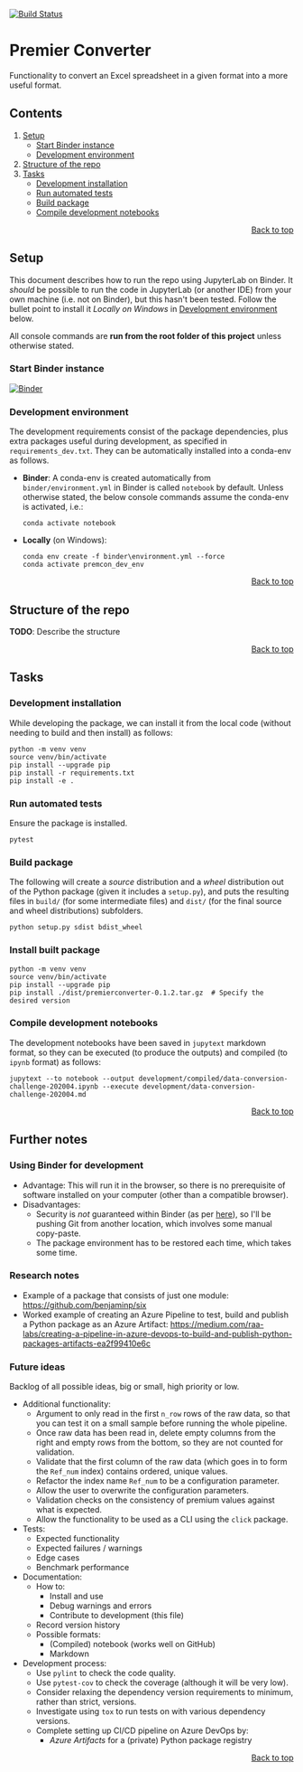 <a name="top"></a>

[![Build Status](https://dev.azure.com/a-breeze/premierconverter/_apis/build/status/A-Breeze.premierconverter?branchName=master)](https://dev.azure.com/a-breeze/premierconverter/_build/latest?definitionId=1&branchName=master)

# Premier Converter
Functionality to convert an Excel spreadsheet in a given format into a more useful format.

<!--This table of contents is maintained *manually*-->
## Contents
1. [Setup](#Setup)
    - [Start Binder instance](#Start-Binder-instance)
    - [Development environment](#Development-environment)
1. [Structure of the repo](#Structure-of-the-repo)
1. [Tasks](#Tasks)
    - [Development installation](#Development-installation)
    - [Run automated tests](#Run-automated-tests)
    - [Build package](#Build-package)
    - [Compile development notebooks](#Compile-development-notebooks)

<p align="right"><a href="#top">Back to top</a></p>

## Setup
This document describes how to run the repo using JupyterLab on Binder. It *should* be possible to run the code in JupyterLab (or another IDE) from your own machine (i.e. not on Binder), but this hasn't been tested. Follow the bullet point to install it *Locally on Windows* in [Development environment](#Development-environment) below.

All console commands are **run from the root folder of this project** unless otherwise stated.

### Start Binder instance
[![Binder](https://mybinder.org/badge_logo.svg)](https://mybinder.org/v2/gh/A-Breeze/premierconverter/add_CLI?urlpath=lab)

### Development environment
The development requirements consist of the package dependencies, plus extra packages useful during development, as specified in `requirements_dev.txt`. They can be automatically installed into a conda-env as follows.
- **Binder**: A conda-env is created automatically from `binder/environment.yml` in Binder is called `notebook` by default. Unless otherwise stated, the below console commands assume the conda-env is activated, i.e.:
    ```
    conda activate notebook
    ```
- **Locally** (on Windows):
    ```
    conda env create -f binder\environment.yml --force
    conda activate premcon_dev_env
    ```

<p align="right"><a href="#top">Back to top</a></p>

## Structure of the repo
**TODO**: Describe the structure

<p align="right"><a href="#top">Back to top</a></p>

## Tasks
### Development installation
While developing the package, we can install it from the local code (without needing to build and then install) as follows:
```
python -m venv venv
source venv/bin/activate
pip install --upgrade pip
pip install -r requirements.txt
pip install -e .
```

### Run automated tests
Ensure the package is installed.
```
pytest
```

### Build package
The following will create a *source* distribution and a *wheel* distribution out of the Python package (given it includes a `setup.py`), and puts the resulting files in `build/` (for some intermediate files) and `dist/` (for the final source and wheel distributions) subfolders.
```
python setup.py sdist bdist_wheel
```

### Install built package
```
python -m venv venv
source venv/bin/activate
pip install --upgrade pip
pip install ./dist/premierconverter-0.1.2.tar.gz  # Specify the desired version
```

### Compile development notebooks
The development notebooks have been saved in `jupytext` markdown format, so they can be executed (to produce the outputs) and compiled (to `ipynb` format) as follows:
```
jupytext --to notebook --output development/compiled/data-conversion-challenge-202004.ipynb --execute development/data-conversion-challenge-202004.md
```

<p align="right"><a href="#top">Back to top</a></p>

## Further notes
### Using Binder for development
- Advantage: This will run it in the browser, so there is no prerequisite of software installed on your computer (other than a compatible browser). 
- Disadvantages:
    - Security is *not* guaranteed within Binder (as per [here](https://mybinder.readthedocs.io/en/latest/faq.html#can-i-push-data-from-my-binder-session-back-to-my-repository)), so I'll be pushing Git from another location, which involves some manual copy-paste.
    - The package environment has to be restored each time, which takes some time.

### Research notes
- Example of a package that consists of just one module: <https://github.com/benjaminp/six>
- Worked example of creating an Azure Pipeline to test, build and publish a Python package as an Azure Artifact: <https://medium.com/raa-labs/creating-a-pipeline-in-azure-devops-to-build-and-publish-python-packages-artifacts-ea2f99410e6c>

### Future ideas
Backlog of all possible ideas, big or small, high priority or low.
- Additional functionality:
    - Argument to only read in the first `n_row` rows of the raw data, so that you can test it on a small sample before running the whole pipeline.
    - Once raw data has been read in, delete empty columns from the right and empty rows from the bottom, so they are not counted for validation.
    - Validate that the first column of the raw data (which goes in to form the `Ref_num` index) contains ordered, unique values.
    - Refactor the index name `Ref_num` to be a configuration parameter.
    - Allow the user to overwrite the configuration parameters.
    - Validation checks on the consistency of premium values against what is expected.
    - Allow the functionality to be used as a CLI using the `click` package.
- Tests:
    - Expected functionality
    - Expected failures / warnings
    - Edge cases
    - Benchmark performance
- Documentation:
    - How to:
        - Install and use
        - Debug warnings and errors
        - Contribute to development (this file)
    - Record version history
    - Possible formats: 
        - (Compiled) notebook (works well on GitHub)
        - Markdown
- Development process:
    - Use `pylint` to check the code quality.
    - Use `pytest-cov` to check the coverage (although it will be very low).
    - Consider relaxing the dependency version requirements to minimum, rather than strict, versions.
    - Investigate using `tox` to run tests on with various dependency versions.
    - Complete setting up CI/CD pipeline on Azure DevOps by:
        - *Azure Artifacts* for a (private) Python package registry

<p align="right"><a href="#top">Back to top</a></p>
